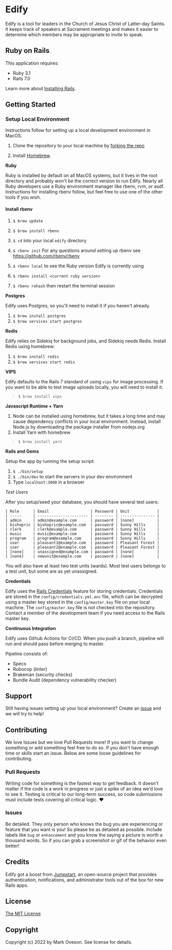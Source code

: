 Edify
================

Edify is a tool for leaders in the Church of Jesus Christ of Latter-day Saints. It keeps track of speakers at Sacrament 
meetings and makes it easier to determine which members may be appropriate to invite to speak.

Ruby on Rails
-------------

This application requires:

- Ruby 3.1
- Rails 7.0

Learn more about [Installing Rails](https://gorails.com/setup/osx/10.12-sierra).

Getting Started
---------------
### Setup Local Environment

Instructions follow for setting up a local development environment in MacOS.

1. Clone the repository to your local machine by [forking the repo](https://help.github.com/articles/fork-a-repo/)

2. Install [Homebrew](http://brew.sh/).

**Ruby**

Ruby is installed by default on all MacOS systems, but it lives in the root directory and probably won't be the correct
version to run Edify. Nearly all Ruby developers use a Ruby environment manager like rbenv, rvm, or asdf. Instructions
for installing rbenv follow, but feel free to use one of the other tools if you wish.

#### Install rbenv

1. `$ brew update`
2. `$ brew install rbenv`

3. `$ cd` into your local `edify` directory
4. `$ rbenv init` For any questions around setting up rbenv see https://github.com/rbenv/rbenv
5. `$ rbenv local` to see the Ruby version Edify is currently using
6. `$ rbenv install <current ruby version>`
7. `$ rbenv rehash` then restart the terminal session

**Postgres**

Edify uses Postgres, so you'll need to install it if you haven't already.

1. `$ brew install postgres`
2. `$ brew services start postgres`

**Redis**

Edify relies on Sidekiq for background jobs, and Sidekiq needs Redis. Install Redis using homebrew:

1. `$ brew install redis`
2. `$ brew services start redis`

**VIPS**

Edify defaults to the Rails 7 standard of using `vips` for image processing. If you want to be able to test image 
uploads locally, you will need to install it.

> `$ brew install vips`

**Javascript Runtime + Yarn**

1. Node can be installed using homebrew, but it takes a long time and may cause dependency conflicts in your local
environment. Instead, install Node.js by downloading the package installer from nodejs.org
2. Install Yarn with homebrew

> `$ brew install yarn`

**Rails and Gems**

Setup the app by running the setup script:

1. `$ ./bin/setup`
2. `$ ./bin/dev` to start the servers in your dev environment
3. Type `localhost:3000` in a browser

*Test Users*

After you setup/seed your database, you should have several test users:
```
| Role      | Email                  | Password | Unit            |
| -----     | ---------------------- | -------- | --------------- |
| admin     | admin@example.com      | password | [none]          |
| bishopric | bishopric@example.com  | password | Sunny Hills     |
| clerk     | clerk@example.com      | password | Sunny Hills     |
| music     | music@example.com      | password | Sunny Hills     |
| program   | program@example.com    | password | Sunny Hills     |
| user      | pleasant1@example.com  | password | Pleasant Forest |
| user      | pleasant2@example.com  | password | Pleasant Forest |
| [none]    | unassigned@example.com | password | [none]          |
| [none]    | newunit@example.com    | password | [none]          |
```

You will also have at least two test units (wards). Most test users belongs to a test unit, but some are as yet 
unassigned.

**Credentials**

Edify uses the [Rails Credentials](https://guides.rubyonrails.org/security.html#custom-credentials) feature for storing 
credentials. Credentials are stored in the `config/credentials.yml.enc` file, which can be decrypted using a master key
stored in the `config/master.key` file on your local machine. The `config/master.key` file is not checked into the
repository. Contact a member of the development team if you need access to the Rails master key.

**Continuous Integration**

Edify uses Github Actions for CI/CD. When you push a branch, pipeline will run and should pass before merging to master.

Pipeline consists of:
- Specs
- Rubocop (linter)
- Brakeman (security checks)
- Bundle Audit (dependency vulnerability checker)

Support
-------------------------

Still having issues setting up your local environment?
Create an [issue](https://github.com/moveson/edify/issues/new) and we will try to help!

Contributing
-------------

We love Issues but we love Pull Requests more! If you want to change something or add something feel free to do so. If 
you don't have enough time or skills start an issue. Below are some loose guidelines for contributing.

### Pull Requests

Writing code for something is the fastest way to get feedback. It doesn't matter if the code is a work in progress or 
just a spike of an idea we'd love to see it. Testing is critical to our long-term success, so code submissions must 
include tests covering all critical logic. :heart:

### Issues

Be detailed. They only person who knows the bug you are experiencing or feature that you want is you! So please be as 
detailed as possible. Include labels like `bug` or `enhancement` and you know the saying a picture is worth a thousand 
words. So if you can grab a screenshot or gif of the behavior even better!


Credits
-------

Edify got a boost from [Jumpstart](https://github.com/excid3/jumpstart), an open-source project that provides
authentication, notifications, and administrator tools out of the box for new Rails apps.

License
-------

[The MIT License](https://github.com/moveson/edify/blob/master/LICENSE.md)

Copyright
---------

Copyright (c) 2022 by Mark Oveson. See license for details.
